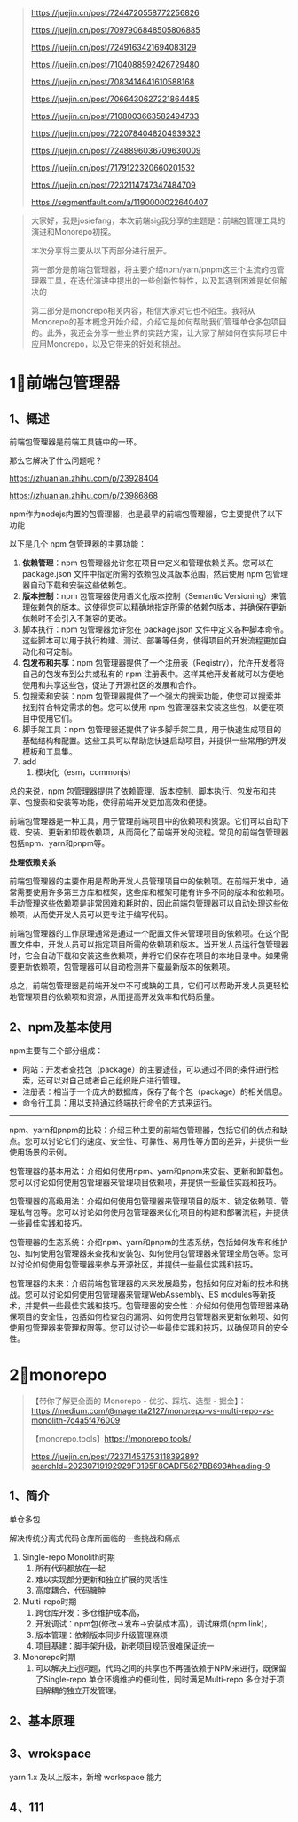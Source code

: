 > https://juejin.cn/post/7244720558772256826
>
> https://juejin.cn/post/7097906848505806885
>
> https://juejin.cn/post/7249163421694083129
>
> https://juejin.cn/post/7104088592426729480
>
> https://juejin.cn/post/7083414641610588168
>
> https://juejin.cn/post/7066430627221864485
>
> https://juejin.cn/post/7108003663582494733
>
> https://juejin.cn/post/7220784048204939323
>
> https://juejin.cn/post/7248896036709630009
>
> https://juejin.cn/post/7179122320660201532
>
> https://juejin.cn/post/7232114747347484709
>
> https://segmentfault.com/a/1190000022640407





> 大家好，我是josiefang，本次前端sig我分享的主题是：前端包管理工具的演进和Monorepo初探。
>
> 本次分享将主要从以下两部分进行展开。
>
> 第一部分是前端包管理器，将主要介绍npm/yarn/pnpm这三个主流的包管理器工具，在迭代演进中提出的一些创新性特性，以及其遇到困难是如何解决的
>
> 第二部分是monorepo相关内容，相信大家对它也不陌生。我将从Monorepo的基本概念开始介绍，介绍它是如何帮助我们管理单仓多包项目的。此外，我还会分享一些业界的实践方案，让大家了解如何在实际项目中应用Monorepo，以及它带来的好处和挑战。



# 1⃣️前端包管理器

## 1、概述

前端包管理器是前端工具链中的一环。

那么它解决了什么问题呢？

https://zhuanlan.zhihu.com/p/23928404

https://zhuanlan.zhihu.com/p/23986868

npm作为nodejs内置的包管理器，也是最早的前端包管理器，它主要提供了以下功能

以下是几个 npm 包管理器的主要功能：

1. **依赖管理**：npm 包管理器允许您在项目中定义和管理依赖关系。您可以在 package.json 文件中指定所需的依赖包及其版本范围，然后使用 npm 包管理器自动下载和安装这些依赖包。
2. **版本控制**：npm 包管理器使用语义化版本控制（Semantic Versioning）来管理依赖包的版本。这使得您可以精确地指定所需的依赖包版本，并确保在更新依赖时不会引入不兼容的更改。
3. 脚本执行：npm 包管理器允许您在 package.json 文件中定义各种脚本命令。这些脚本可以用于执行构建、测试、部署等任务，使得项目的开发流程更加自动化和可定制。
4. **包发布和共享**：npm 包管理器提供了一个注册表（Registry），允许开发者将自己的包发布到公共或私有的 npm 注册表中。这样其他开发者就可以方便地使用和共享这些包，促进了开源社区的发展和合作。
5. 包搜索和安装：npm 包管理器提供了一个强大的搜索功能，使您可以搜索并找到符合特定需求的包。您可以使用 npm 包管理器来安装这些包，以便在项目中使用它们。
6. 脚手架工具：npm 包管理器还提供了许多脚手架工具，用于快速生成项目的基础结构和配置。这些工具可以帮助您快速启动项目，并提供一些常用的开发模板和工具集。
7. add
   1. 模块化（esm，commonjs）

总的来说，npm 包管理器提供了依赖管理、版本控制、脚本执行、包发布和共享、包搜索和安装等功能，使得前端开发更加高效和便捷。





前端包管理器是一种工具，用于管理前端项目中的依赖项和资源。它们可以自动下载、安装、更新和卸载依赖项，从而简化了前端开发的流程。常见的前端包管理器包括npm、yarn和pnpm等。

**处理依赖关系**

前端包管理器的主要作用是帮助开发人员管理项目中的依赖项。在前端开发中，通常需要使用许多第三方库和框架，这些库和框架可能有许多不同的版本和依赖项。手动管理这些依赖项是非常困难和耗时的，因此前端包管理器可以自动处理这些依赖项，从而使开发人员可以更专注于编写代码。

前端包管理器的工作原理通常是通过一个配置文件来管理项目的依赖项。在这个配置文件中，开发人员可以指定项目所需的依赖项和版本。当开发人员运行包管理器时，它会自动下载和安装这些依赖项，并将它们保存在项目的本地目录中。如果需要更新依赖项，包管理器可以自动检测并下载最新版本的依赖项。

总之，前端包管理器是前端开发中不可或缺的工具，它们可以帮助开发人员更轻松地管理项目的依赖项和资源，从而提高开发效率和代码质量。





## 2、npm及基本使用

npm主要有三个部分组成：

- 网站：开发者查找包（package）的主要途径，可以通过不同的条件进行检索，还可以对自己或者自己组织账户进行管理。
- 注册表：相当于一个庞大的数据库，保存了每个包（package）的相关信息。
- 命令行工具：用以支持通过终端执行命令的方式来运行。



****









npm、yarn和pnpm的比较：介绍三种主要的前端包管理器，包括它们的优点和缺点。您可以讨论它们的速度、安全性、可靠性、易用性等方面的差异，并提供一些使用场景的示例。



包管理器的基本用法：介绍如何使用npm、yarn和pnpm来安装、更新和卸载包。您可以讨论如何使用包管理器来管理项目依赖项，并提供一些最佳实践和技巧。



包管理器的高级用法：介绍如何使用包管理器来管理项目的版本、锁定依赖项、管理私有包等。您可以讨论如何使用包管理器来优化项目的构建和部署流程，并提供一些最佳实践和技巧。



包管理器的生态系统：介绍npm、yarn和pnpm的生态系统，包括如何发布和维护包、如何使用包管理器来查找和安装包、如何使用包管理器来管理全局包等。您可以讨论如何使用包管理器来参与开源社区，并提供一些最佳实践和技巧。



包管理器的未来：介绍前端包管理器的未来发展趋势，包括如何应对新的技术和挑战。您可以讨论如何使用包管理器来管理WebAssembly、ES modules等新技术，并提供一些最佳实践和技巧。包管理器的安全性：介绍如何使用包管理器来确保项目的安全性，包括如何检查包的漏洞、如何使用包管理器来更新依赖项、如何使用包管理器来管理权限等。您可以讨论一些最佳实践和技巧，以确保项目的安全性。



# 2⃣️monorepo

> 【带你了解更全面的 Monorepo - 优劣、踩坑、选型 - 掘金】：https://medium.com/@magenta2127/monorepo-vs-multi-repo-vs-monolith-7c4a5f476009
>
> 【monorepo.tools】https://monorepo.tools/
>
> https://juejin.cn/post/7237145375311839289?searchId=20230719192929F0195F8CADF5827BB693#heading-9

## 1、简介

单仓多包

解决传统分离式代码仓库所面临的一些挑战和痛点

1. Single-repo Monolith时期
   1. 所有代码都放在一起
   2. 难以实现部分更新和独立扩展的灵活性
   3. 高度耦合，代码臃肿
2. Multi-repo时期
   1. 跨仓库开发：多仓维护成本高，
   2. 开发调试：npm包(修改->发布->安装成本高)，调试麻烦(npm link)，
   3. 版本管理：依赖版本同步升级管理麻烦
   4. 项目基建：脚手架升级，新老项目规范很难保证统一
3. Monorepo时期
   1. 可以解决上述问题，代码之间的共享也不再强依赖于NPM来进行，既保留了Single-repo 单仓环境维护的便利性，同时满足Multi-repo 多仓对于项目解耦的独立开发管理。



## 2、基本原理





## 3、wrokspace

yarn 1.x 及以上版本，新增 workspace 能力



## 4、111

